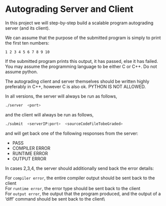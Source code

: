 # Autograding Server and Client

In this project we will step-by-step build a scalable program autograding server (and its client).

We can assume that the purpose of the submitted program is simply to print the first ten numbers:

```text
1 2 3 4 5 6 7 8 9 10
```

If the submitted program prints this output, it has passed, else it has failed. You may assume the programming language to be either C or C++. Do not assume python.

The autograding client and server themselves should be written highly preferably in C++, however C is also ok. PYTHON IS NOT ALLOWED.

In all versions, the server will always be run as follows,

```sh
./server  <port>
```

and the client will always be run as follows,

```sh
./submit  <serverIP:port>  <sourceCodeFileTobeGraded>
```

and will get back one of the following responses from the server:

- PASS
- COMPILER ERROR
- RUNTIME ERROR
- OUTPUT ERROR

In cases 2,3,4, the server should additionally send back the error details:

For `compiler error`, the entire compiler output should be sent back to the client\
For `runtime error`, the error type should be sent back to the client\
For `output error`, the output that the program produced, and the output of a ‘diff’ command  should be sent back to the client\
